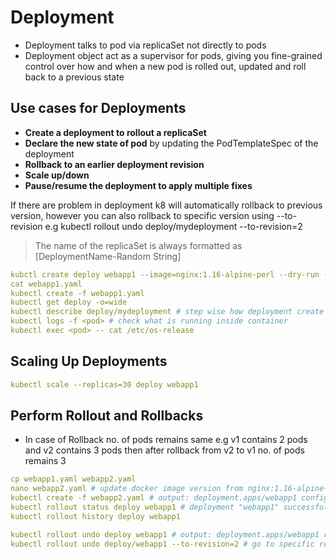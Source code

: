 # Deployment

- Deployment talks to pod via replicaSet not directly to pods
- Deployment object act as a supervisor for pods, giving you fine-grained control over how and when a new pod is rolled out, updated and roll back to a previous state

## Use cases for Deployments

- __Create a deployment to rollout a replicaSet__
- __Declare the new state of pod__ by updating the PodTemplateSpec of the deployment
- __Rollback to an earlier deployment revision__
- __Scale up/down__
- __Pause/resume the deployment to apply multiple fixes__
  
If there are problem in deployment k8 will automatically rollback to previous version, however you can also rollback to specific version using --to-revision
e.g kubectl rollout undo deploy/mydeployment --to-revision=2

> The name of the replicaSet is always formatted as [DeploymentName-Random String]

```yaml
kubctl create deploy webapp1 --image=nginx:1.16-alpine-perl --dry-run -o yaml > webapp1.yaml
cat webapp1.yaml
kubectl create -f webapp1.yaml
kubectl get deploy -o=wide
kubectl describe deploy/mydeployment # step wise how deployment create replicaSets and pods
kubectl logs -f <pod> # check what is running inside container
kubectl exec <pod> -- cat /etc/os-release
```

## Scaling Up Deployments

```yaml
kubectl scale --replicas=30 deploy webapp1
```

## Perform Rollout and Rollbacks

- In case of Rollback no. of pods remains same e.g v1 contains 2 pods and v2 contains 3 pods then after rollback from v2 to v1 no. of pods remains 3  

```yaml
cp webapp1.yaml webapp2.yaml
nano webapp2.yaml # update docker image version from nginx:1.16-alpine-perl to nginx:1.17-alpine-perl
kubectl create -f webapp2.yaml # output: deployment.apps/webapp1 configured means it roll out from nginx:1.16-alpine-perl to nginx:1.17-alpine-perl
kubectl rollout status deploy webapp1 # deployment "webapp1" successfully rolled out
kubectl rollout history deploy webapp1 

kubectl rollout undo deploy webapp1 # output: deployment.apps/webapp1 rolled out
kubectl rollout undo deploy/webapp1 --to-revision=2 # go to specific revision
```